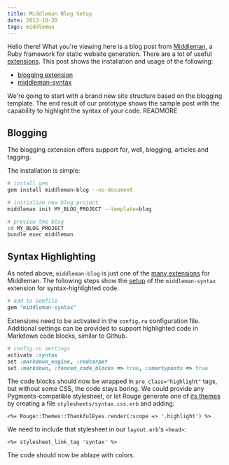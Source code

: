 ```yaml
---
title: Middleman Blog Setup
date: 2013-10-30
tags: middleman
---
```


Hello there! What you're viewing here is a blog post from [Middleman](http://middlemanapp.com/), a Ruby framework for static website generation. There are a lot of useful [extensions](http://directory.middlemanapp.com/#/extensions/all). This post shows the installation and usage of the following:

* [blogging extension](http://middlemanapp.com/blogging/)
* [middleman-syntax](https://github.com/middleman/middleman-syntax) 

We're going to start with a brand new site structure based on the blogging template. The end result of our prototype shows the sample post with the capability to highlight the syntax of your code.
READMORE

Blogging
--------
The blogging extension offers support for, well, blogging, articles and tagging.

The installation is simple:

```bash
# install gem
gem install middleman-blog --no-document

# initialize new blog project
middleman init MY_BLOG_PROJECT --template=blog

# preview the blog
cd MY_BLOG_PROJECT
bundle exec middleman
```

Syntax Highlighting
-------------------

As noted above, `middleman-blog` is just one of the [many extensions](http://directory.middlemanapp.com/#/extensions/all) for Middleman. The following steps show the [setup](https://github.com/middleman/middleman-syntax) of the `middleman-syntax` extension for syntax-highlighted code.

```ruby
# add to Gemfile
gem "middleman-syntax"
```

Extensions need to be activated in the `config.ru` configuration file. Additional settings can be provided to support highlighted code in Markdown code blocks, similar to Github.

```ruby
# config.ru settings
activate :syntax
set :markdown_engine, :redcarpet
set :markdown, :fenced_code_blocks => true, :smartypants => true
```

The code blocks should now be wrapped in `pre class="highlight"` tags, but without some CSS, the code stays boring. We could provide any Pygments-compatible stylesheet, or let Rouge generate one of [its themes](https://github.com/jayferd/rouge/tree/master/lib/rouge/themes) by creating a file `stylesheets/syntax.css.erb` and adding:

```erb
<%= Rouge::Themes::ThankfulEyes.render(:scope => '.highlight') %>
```

We need to include that stylesheet in our `layout.erb`'s `<head>`:

```erb
<%= stylesheet_link_tag 'syntax' %>
```

The code should now be ablaze with colors.

